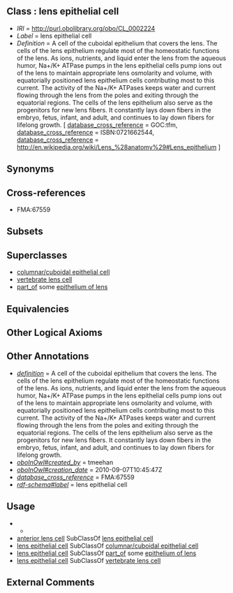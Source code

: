 
## Class : lens epithelial cell

 * *IRI* = http://purl.obolibrary.org/obo/CL_0002224
 * *Label* = lens epithelial cell
 * *Definition* = A cell of the cuboidal epithelium that covers the lens. The cells of the lens epithelium regulate most of the homeostatic functions of the lens. As ions, nutrients, and liquid enter the lens from the aqueous humor, Na+/K+ ATPase pumps in the lens epithelial cells pump ions out of the lens to maintain appropriate lens osmolarity and volume, with equatorially positioned lens epithelium cells contributing most to this current. The activity of the Na+/K+ ATPases keeps water and current flowing through the lens from the poles and exiting through the equatorial regions. The cells of the lens epithelium also serve as the progenitors for new lens fibers. It constantly lays down fibers in the embryo, fetus, infant, and adult, and continues to lay down fibers for lifelong growth. [ [database_cross_reference](../../ef/oboInOwl#hasDbXref.md) = GOC:tfm, [database_cross_reference](../../ef/oboInOwl#hasDbXref.md) = ISBN:0721662544, [database_cross_reference](../../ef/oboInOwl#hasDbXref.md) = http://en.wikipedia.org/wiki/Lens_%28anatomy%29#Lens_epithelium ]

## Synonyms


## Cross-references

 * FMA:67559

## Subsets


## Superclasses

 * [columnar/cuboidal epithelial cell](../../CL/75/CL_0000075.md)
 * [vertebrate lens cell](../../CL/22/CL_0002222.md)
 * [part_of](../../BFO/50/BFO_0000050.md) some [epithelium of lens](../../UBERON/03/UBERON_0001803.md)

## Equivalencies


## Other Logical Axioms


## Other Annotations

 * *[definition](../../IAO/15/IAO_0000115.md)* = A cell of the cuboidal epithelium that covers the lens. The cells of the lens epithelium regulate most of the homeostatic functions of the lens. As ions, nutrients, and liquid enter the lens from the aqueous humor, Na+/K+ ATPase pumps in the lens epithelial cells pump ions out of the lens to maintain appropriate lens osmolarity and volume, with equatorially positioned lens epithelium cells contributing most to this current. The activity of the Na+/K+ ATPases keeps water and current flowing through the lens from the poles and exiting through the equatorial regions. The cells of the lens epithelium also serve as the progenitors for new lens fibers. It constantly lays down fibers in the embryo, fetus, infant, and adult, and continues to lay down fibers for lifelong growth.
 * *[oboInOwl#created_by](../../oboInOwl#created/by/oboInOwl#created_by.md)* = tmeehan
 * *[oboInOwl#creation_date](../../oboInOwl#creation/te/oboInOwl#creation_date.md)* = 2010-09-07T10:45:47Z
 * *[database_cross_reference](../../ef/oboInOwl#hasDbXref.md)* = FMA:67559
 * *[rdf-schema#label](../../el/rdf-schema#label.md)* = lens epithelial cell

## Usage

 * -
 * [anterior lens cell](../../CL/23/CL_0002223.md) SubClassOf [lens epithelial cell](../../CL/24/CL_0002224.md)
 * [lens epithelial cell](../../CL/24/CL_0002224.md) SubClassOf [columnar/cuboidal epithelial cell](../../CL/75/CL_0000075.md)
 * [lens epithelial cell](../../CL/24/CL_0002224.md) SubClassOf [part_of](../../BFO/50/BFO_0000050.md) some [epithelium of lens](../../UBERON/03/UBERON_0001803.md)
 * [lens epithelial cell](../../CL/24/CL_0002224.md) SubClassOf [vertebrate lens cell](../../CL/22/CL_0002222.md)

## External Comments

